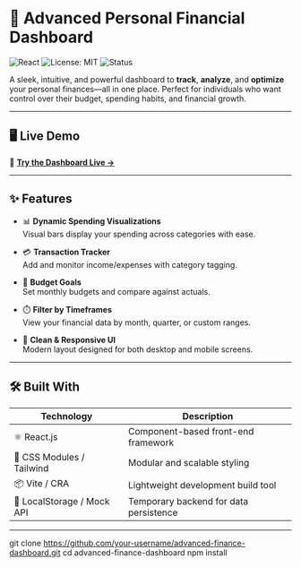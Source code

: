 # 💸 Advanced Personal Financial Dashboard

![React](https://img.shields.io/badge/React-20232A?style=for-the-badge&logo=react&logoColor=61DAFB)
![License: MIT](https://img.shields.io/badge/License-MIT-yellow.svg?style=for-the-badge)
![Status](https://img.shields.io/badge/Status-In%20Progress-blueviolet?style=for-the-badge)

A sleek, intuitive, and powerful dashboard to **track**, **analyze**, and **optimize** your personal finances—all in one place. Perfect for individuals who want control over their budget, spending habits, and financial growth.

---
## 🖥️ Live Demo

🔗 [**Try the Dashboard Live →**](https://iridescent-axolotl-af0256.netlify.app/)

---
## ✨ Features

- 📊 **Dynamic Spending Visualizations**  
  Visual bars display your spending across categories with ease.

- 💳 **Transaction Tracker**  
  Add and monitor income/expenses with category tagging.

- 🎯 **Budget Goals**  
  Set monthly budgets and compare against actuals.

- ⏱️ **Filter by Timeframes**  
  View your financial data by month, quarter, or custom ranges.

- 🎨 **Clean & Responsive UI**  
  Modern layout designed for both desktop and mobile screens.

---

## 🛠️ Built With

| Technology | Description |
|------------|-------------|
| ⚛️ React.js | Component-based front-end framework |
| 🎨 CSS Modules / Tailwind | Modular and scalable styling |
| 📦 Vite / CRA | Lightweight development build tool |
| 📁 LocalStorage / Mock API | Temporary backend for data persistence |

---

git clone https://github.com/your-username/advanced-finance-dashboard.git
cd advanced-finance-dashboard
npm install

